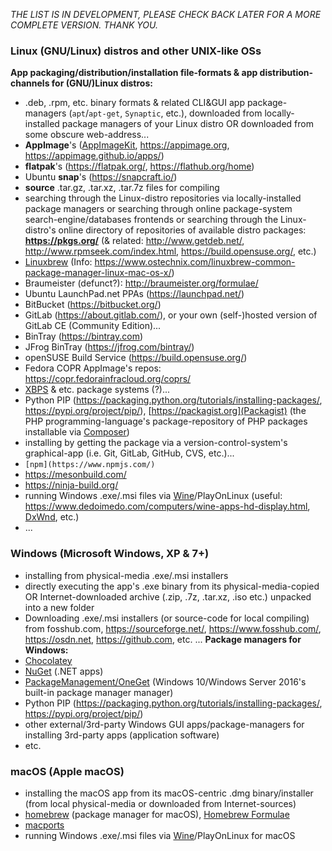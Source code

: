 
_THE LIST IS IN DEVELOPMENT, PLEASE CHECK BACK LATER FOR A MORE COMPLETE VERSION. THANK YOU._

### Linux (GNU/Linux) distros and other UNIX-like OSs ###
**App packaging/distribution/installation file-formats & app distribution-channels for (GNU/)Linux distros:**
* .deb, .rpm, etc. binary formats & related CLI&GUI app package-managers (`apt`/`apt-get`, `Synaptic`, etc.), downloaded from locally-installed package managers of your Linux distro OR downloaded from some obscure web-address...
* **AppImage**'s ([AppImageKit](https://github.com/AppImage/AppImageKit), https://appimage.org, https://appimage.github.io/apps/)
* **flatpak**'s (https://flatpak.org/, https://flathub.org/home)
* Ubuntu **snap**'s (https://snapcraft.io/)
* **source** .tar.gz, .tar.xz, .tar.7z files for compiling
* searching through the Linux-distro repositories via locally-installed package managers or searching through online package-system search-engine/databases frontends or searching through the Linux-distro's online directory of repositories of available distro packages: **https://pkgs.org/** (& related: http://www.getdeb.net/, http://www.rpmseek.com/index.html, https://build.opensuse.org/, etc.)
* [Linuxbrew](http://linuxbrew.sh) (Info: https://www.ostechnix.com/linuxbrew-common-package-manager-linux-mac-os-x/)
* Braumeister (defunct?): http://braumeister.org/formulae/
* Ubuntu LaunchPad.net PPAs (https://launchpad.net/)
* BitBucket (https://bitbucket.org/)
* GitLab (https://about.gitlab.com/), or your own (self-)hosted version of GitLab CE (Community Edition)...
* BinTray (https://bintray.com)
* JFrog BinTray (https://jfrog.com/bintray/)
* openSUSE Build Service (https://build.opensuse.org/)
* Fedora COPR AppImage's repos: https://copr.fedorainfracloud.org/coprs/
* [XBPS](https://voidlinux.org/usage/xbps/) & etc. package systems (?)...
* Python PIP (https://packaging.python.org/tutorials/installing-packages/, https://pypi.org/project/pip/), [https://packagist.org](Packagist) (the PHP programming-language's package-repository of PHP packages installable via [Composer](https://getcomposer.org/))
* installing by getting the package via a version-control-system's graphical-app (i.e. Git, GitLab, GitHub, CVS, etc.)...
* `[npm](https://www.npmjs.com/)`
* https://mesonbuild.com/
* https://ninja-build.org/
* running Windows .exe/.msi files via [Wine](https://www.winehq.org/)/PlayOnLinux (useful: https://www.dedoimedo.com/computers/wine-apps-hd-display.html, [DxWnd](https://sourceforge.net/p/dxwnd/home/Home/), etc.)
* ...

### Windows (Microsoft Windows, XP & 7+) ###
* installing from physical-media .exe/.msi installers
* directly executing the app's .exe binary from its physical-media-copied OR Internet-downloaded archive (.zip, .7z, .tar.xz, .iso etc.) unpacked into a new folder
* Downloading .exe/.msi installers (or source-code for local compiling) from fosshub.com, https://sourceforge.net/, https://www.fosshub.com/, https://osdn.net, https://github.com, etc. ...
**Package managers for Windows:**
* [Chocolatey](https://chocolatey.org)
* [NuGet](https://www.nuget.org) (.NET apps)
* [PackageManagement/OneGet](https://github.com/OneGet/oneget) (Windows 10/Windows Server 2016's built-in package manager manager)
* Python PIP (https://packaging.python.org/tutorials/installing-packages/, https://pypi.org/project/pip/)
* other external/3rd-party Windows GUI apps/package-managers for installing 3rd-party apps (application software)
* etc.

### macOS (Apple macOS) ###
* installing the macOS app from its macOS-centric .dmg binary/installer (from local physical-media or downloaded from Internet-sources)
* [homebrew](https://brew.sh/) (package manager for macOS), [Homebrew Formulae](https://formulae.brew.sh/)
* [macports](https://www.macports.org/)
* running Windows .exe/.msi files via [Wine](https://www.winehq.org/)/PlayOnLinux for macOS
